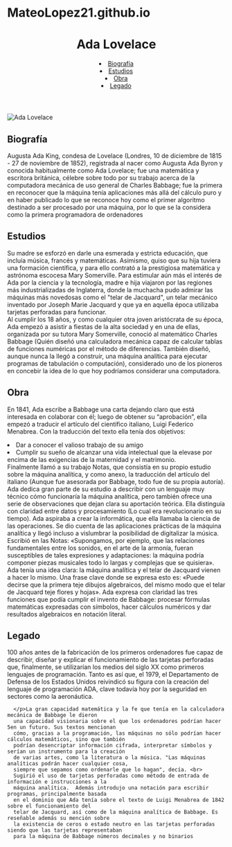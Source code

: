 # MateoLopez21.github.io
<!DOCTYPE html>
<html lang="en">
<head>
    <meta charset="UTF-8">
    <meta http-equiv="X-UA-Compatible" content="IE=edge">
    <meta name="viewport" content="width=device-width, initial-scale=1.0">
    <link rel="stylesheet" href="./css/style.css">
    <!-- CSS only -->
  <link href="https://cdn.jsdelivr.net/npm/bootstrap@5.2.2/dist/css/bootstrap.min.css" rel="stylesheet" integrity="sha384-Zenh87qX5JnK2Jl0vWa8Ck2rdkQ2Bzep5IDxbcnCeuOxjzrPF/et3URy9Bv1WTRi" crossorigin="anonymous">
    <title>Biografía</title>
</head>
<body>
  <header>
    <h1>Ada Lovelace</h1>
    <nav class="nav">
      <li class="nav-item">
        <a class="nav-link" href="#biography" tabindex="-1" aria-disabled="true">Biografía</a>
      </li>
      <li class="nav-item">
        <a class="nav-link" href="#studies" tabindex="-1" aria-disabled="true">Estudios</a>
      </li>
      <li class="nav-item">
        <a class="nav-link" href="#obra" tabindex="-1" aria-disabled="true">Obra</a>
      </li>
      <li class="nav-item">
        <a class="nav-link" href="#legacy" tabindex="-1" aria-disabled="true">Legado</a>
      </li>
    </nav>
  </header>

  <div class="imgContainer">
    <img class="img-fluid" src="https://upload.wikimedia.org/wikipedia/commons/thumb/8/87/Ada_Lovelace.jpg/220px-Ada_Lovelace.jpg" alt="Ada Lovelace">
  </div>  
      
  <div class="biographyCont" id="biography">
      <h2>Biografía</h2>
      <p>Augusta Ada King, condesa de Lovelace (Londres, 10 de diciembre de 1815 - 27 de noviembre de 1852),
        registrada al nacer como Augusta Ada Byron y conocida habitualmente como Ada Lovelace;
        fue una matemática y escritora británica, célebre sobre todo por su trabajo acerca de la computadora
        mecánica de uso general de Charles Babbage; fue la primera en reconocer que la máquina tenía aplicaciones
        más allá del cálculo puro y en haber publicado lo que se reconoce hoy como el primer algoritmo destinado 
        a ser procesado por una máquina, por lo que se la considera como la primera programadora de ordenadores</p>
  </div>

  <div class="biographyCont" id="studies">
      <h2>Estudios</h2>
      <p>
        Su madre se esforzó en darle una esmerada y estricta educación, que incluía música, francés y matemáticas. 
        Asimismo, quiso que su hija tuviera una formación científica, y para ello contrató a la prestigiosa 
        matemática y astrónoma escocesa Mary Somerville. Para estimular aún más el interés de Ada por la ciencia 
        y la tecnología, madre e hija viajaron por las regiones más industrializadas de Inglaterra, 
        donde la muchacha pudo admirar las máquinas más novedosas como el "telar de Jacquard", 
        un telar mecánico inventado por Joseph Marie Jacquard y que ya en aquella época utilizaba 
        tarjetas perforadas para funcionar. <br>
        Al cumplir los 18 años, y como cualquier otra joven aristócrata de su época, Ada empezó a asistir
        a fiestas de la alta sociedad y en una de ellas, organizada por su tutora Mary Somerville,
        conoció al matemático Charles Babbage (Quién diseñó una calculadora mecánica capaz de calcular tablas
        de funciones numéricas por el método de diferencias. También diseñó, aunque nunca la llegó a construir,
        una máquina analítica para ejecutar programas de tabulación o computación), considerado uno
        de los pioneros en concebir la idea de lo que hoy podríamos considerar una computadora. 
      </p>
  </div>

  <div class="biographyCont" id="obra">
      <h2>Obra</h2>
      <p>
        En 1841, Ada escribe a Babbage una carta dejando claro que está interesada en colaborar con él; 
        luego de obtener su “aprobación”, ella empezó a traducir el artículo del científico italiano, 
        Luigi Federico Menabrea. Con la traducción del texto ella tenía dos objetivos:
          <li>Dar a conocer el valioso trabajo de su amigo</li>
          <li>Cumplir su sueño de alcanzar una vida intelectual que la elevase por encima de las exigencias
              de la maternidad y el matrimonio.</li>
        Finalmente llamó a su trabajo Notas, que consistía en su propio estudio sobre la máquina analítica, 
        y como anexo, la traducción del artículo del italiano (Aunque fue asesorada por Babbage, todo fue de
        su propia autoría). <br>
        Ada dedica gran parte de su estudio a describir con un lenguaje muy técnico cómo funcionaría la máquina 
        analítica, pero también ofrece una serie de observaciones que dejan clara su aportación teórica. 
        Ella distinguía con claridad entre datos y procesamiento (Lo cual era revolucionario en su tiempo). 
        Ada aspiraba a crear la informática, que ella llamaba la ciencia de las operaciones. Se dio cuenta 
        de las aplicaciones prácticas de la máquina analítica y llegó incluso a vislumbrar la posibilidad 
        de digitalizar la música. Escribió en las Notas: «Supongamos, por ejemplo, que las relaciones fundamentales 
        entre los sonidos, en el arte de la armonía, fueran susceptibles de tales expresiones y adaptaciones: 
        la máquina podría componer piezas musicales todo lo largas y complejas que se quisiera». 
        Ada tenía una idea clara: la máquina analítica y el telar de Jacquard vienen a hacer lo mismo. 
        Una frase clave donde se expresa esto es: «Puede decirse que la primera teje dibujos algebraicos, 
        del mismo modo que el telar de Jacquard teje flores y hojas». Ada expresa con claridad las tres 
        funciones que podía cumplir el invento de Babbage: procesar fórmulas matemáticas expresadas con 
        símbolos, hacer cálculos numéricos y dar resultados algebraicos en notación literal.
      </p>
  </div>

  <div class="biographyCont" id="legacy">
      <h2>Legado</h2>
      <p>
        100 años antes de la fabricación de los primeros ordenadores fue capaz de describir,
        diseñar y explicar el funcionamiento de las tarjetas perforadas que, finalmente, se utilizarían 
        los medios del siglo XX como primeros lenguajes de programación. Tanto es así que, el 1979, 
        el Departamento de Defensa de los Estados Unidos reivindicó su figura con la creación del lenguaje 
        de programación ADA, clave todavía hoy por la seguridad en sectores como la aeronáutica. <br>

      </p>La gran capacidad matemática y la fe que tenía en la calculadora mecánica de Babbage le dieron 
      una capacidad visionaria sobre el que los ordenadores podrían hacer 5en un futuro. Sus textos mencionan 
      cómo, gracias a la programación, las máquinas no sólo podrían hacer cálculos matemáticos, sino que también 
      podrían desencriptar información cifrada, interpretar símbolos y serían un instrumento para la creación 
      de varias artes, como la literatura o la música. "Las máquinas analíticas podrán hacer cualquier cosa, 
      siempre que sepamos como ordenarle que lo hagan", decía. <br>
      Sugirió el uso de tarjetas perforadas como método de entrada de información e instrucciones a la 
      máquina analítica.  Además introdujo una notación para escribir programas, principalmente basada 
      en el dominio que Ada tenía sobre el texto de Luigi Menabrea de 1842 sobre el funcionamiento del 
      telar de Jacquard, así como de la máquina analítica de Babbage. Es reseñable además su mención sobre 
      la existencia de ceros o estado neutro en las tarjetas perforadas siendo que las tarjetas representaban 
      para la máquina de Babbage números decimales y no binarios
  </div>
    <!-- JavaScript Bundle with Popper -->
  <script src="https://cdn.jsdelivr.net/npm/bootstrap@5.2.2/dist/js/bootstrap.bundle.min.js" integrity="sha384-OERcA2EqjJCMA+/3y+gxIOqMEjwtxJY7qPCqsdltbNJuaOe923+mo//f6V8Qbsw3" crossorigin="anonymous"></script>
</body>
</html>
